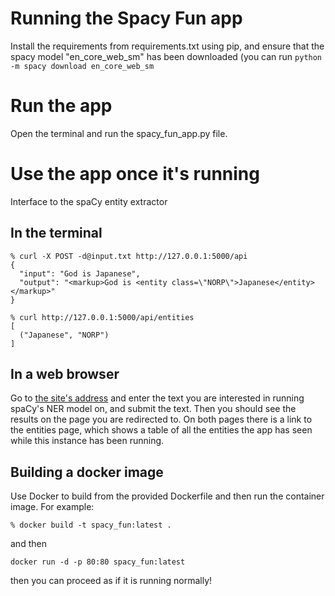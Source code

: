 # Running the Spacy Fun app

Install the requirements from requirements.txt using pip, and ensure that the spacy model "en_core_web_sm" has been downloaded (you can run ```python -m spacy download en_core_web_sm```
# Run the app

Open the terminal and run the spacy_fun_app.py file.

# Use the app once it's running

Interface to the spaCy entity extractor

## In the terminal
    
```
% curl -X POST -d@input.txt http://127.0.0.1:5000/api
{
  "input": "God is Japanese", 
  "output": "<markup>God is <entity class=\"NORP\">Japanese</entity></markup>"
}

% curl http://127.0.0.1:5000/api/entities 
[
  ("Japanese", "NORP")
]

```


## In a web browser

Go to [the site's address](http://0.0.0.1:5000/) and enter the text you are interested in running spaCy's NER model on, and submit the text. Then you should see the results on the page you are redirected to. On both pages there is a link to the entities page, which shows a table of all the entities the app has seen while this instance has been running.

## Building a docker image

Use Docker to build from the provided Dockerfile and then run the container image. For example:
```
% docker build -t spacy_fun:latest .
```
and then
```
docker run -d -p 80:80 spacy_fun:latest
```
then you can proceed as if it is running normally!
